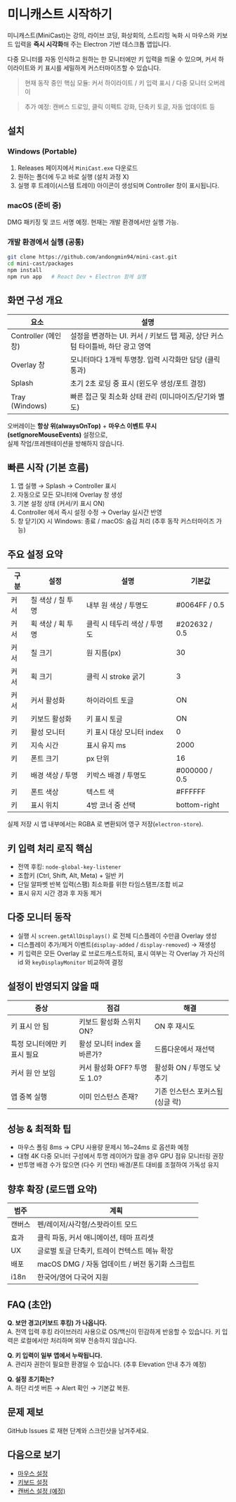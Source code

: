 # 미니캐스트 시작하기

미니캐스트(MiniCast)는 강의, 라이브 코딩, 화상회의, 스트리밍 녹화 시 마우스와 키보드 입력을 **즉시 시각화**해 주는 Electron 기반 데스크톱 앱입니다.

다중 모니터를 자동 인식하고 원하는 한 모니터에만 키 입력을 띄울 수 있으며, 커서 하이라이트와 키 표시를 세밀하게 커스터마이즈할 수 있습니다.

> 현재 동작 중인 핵심 모듈: 커서 하이라이트 / 키 입력 표시 / 다중 모니터 오버레이

> 추가 예정: 캔버스 드로잉, 클릭 이펙트 강화, 단축키 토글, 자동 업데이트 등

## 설치

### Windows (Portable)
1. Releases 페이지에서 `MiniCast.exe` 다운로드
2. 원하는 폴더에 두고 바로 실행 (설치 과정 X)
3. 실행 후 트레이(시스템 트레이) 아이콘이 생성되며 Controller 창이 표시됩니다.

### macOS (준비 중)
DMG 패키징 및 코드 서명 예정. 현재는 개발 환경에서만 실행 가능.

### 개발 환경에서 실행 (공통)
```bash
git clone https://github.com/andongmin94/mini-cast.git
cd mini-cast/packages
npm install
npm run app   # React Dev + Electron 함께 실행
```

## 화면 구성 개요

| 요소 | 설명 |
|------|------|
| Controller (메인 창) | 설정을 변경하는 UI. 커서 / 키보드 탭 제공, 상단 커스텀 타이틀바, 하단 광고 영역 |
| Overlay 창 | 모니터마다 1개씩 투명창. 입력 시각화만 담당 (클릭 통과) |
| Splash | 초기 2초 로딩 중 표시 (윈도우 생성/포트 결정) |
| Tray (Windows) | 빠른 접근 및 최소화 상태 관리 (미니마이즈/닫기와 별도) |

오버레이는 **항상 위(alwaysOnTop)** + **마우스 이벤트 무시(setIgnoreMouseEvents)** 설정으로,
<br/>실제 작업/프레젠테이션을 방해하지 않습니다.

## 빠른 시작 (기본 흐름)
1. 앱 실행 → Splash → Controller 표시
2. 자동으로 모든 모니터에 Overlay 창 생성
3. 기본 설정 상태 (커서/키 표시 ON)
4. Controller 에서 즉시 설정 수정 → Overlay 실시간 반영
5. 창 닫기(X) 시 Windows: 종료 / macOS: 숨김 처리 (추후 동작 커스터마이즈 가능)

## 주요 설정 요약

| 구분 | 설정 | 설명 | 기본값 |
|------|------|------|--------|
| 커서 | 칠 색상 / 칠 투명 | 내부 원 색상 / 투명도 | #0064FF / 0.5 |
| 커서 | 획 색상 / 획 투명 | 클릭 시 테두리 색상 / 투명도 | #202632 / 0.5 |
| 커서 | 칠 크기 | 원 지름(px) | 30 |
| 커서 | 획 크기 | 클릭 시 stroke 굵기 | 3 |
| 커서 | 커서 활성화 | 하이라이트 토글 | ON |
| 키 | 키보드 활성화 | 키 표시 토글 | ON |
| 키 | 활성 모니터 | 키 표시 대상 모니터 index | 0 |
| 키 | 지속 시간 | 표시 유지 ms | 2000 |
| 키 | 폰트 크기 | px 단위 | 16 |
| 키 | 배경 색상 / 투명 | 키박스 배경 / 투명도 | #000000 / 0.5 |
| 키 | 폰트 색상 | 텍스트 색 | #FFFFFF |
| 키 | 표시 위치 | 4방 코너 중 선택 | bottom-right |

실제 저장 시 앱 내부에서는 RGBA 로 변환되어 영구 저장(`electron-store`).

## 키 입력 처리 로직 핵심
- 전역 후킹: `node-global-key-listener`
- 조합키 (Ctrl, Shift, Alt, Meta) + 일반 키
- 단일 알파벳 반복 입력(스팸) 최소화를 위한 타임스탬프/조합 비교
- 표시 유지 시간 경과 후 자동 제거

## 다중 모니터 동작
- 실행 시 `screen.getAllDisplays()` 로 전체 디스플레이 수만큼 Overlay 생성
- 디스플레이 추가/제거 이벤트(`display-added` / `display-removed`) → 재생성
- 키 입력은 모든 Overlay 로 브로드캐스트하되, 표시 여부는 각 Overlay 가 자신의 id 와 `keyDisplayMonitor` 비교하여 결정

## 설정이 반영되지 않을 때
| 증상 | 점검 | 해결 |
|------|------|------|
| 키 표시 안 됨 | 키보드 활성화 스위치 ON? | ON 후 재시도 |
| 특정 모니터에만 키 표시 필요 | 활성 모니터 index 올바른가? | 드롭다운에서 재선택 |
| 커서 원 안 보임 | 커서 활성화 OFF? 투명도 1.0? | 활성화 ON / 투명도 낮추기 |
| 앱 중복 실행 | 이미 인스턴스 존재? | 기존 인스턴스 포커스됨 (싱글 락) |

## 성능 & 최적화 팁
- 마우스 폴링 8ms → CPU 사용량 문제시 16~24ms 로 옵션화 예정
- 대형 4K 다중 모니터 구성에서 투명 레이어가 많을 경우 GPU 점유 모니터링 권장
- 반투명 배경 수가 많으면 (다수 키 연타) 배경/폰트 대비를 조절하여 가독성 유지

## 향후 확장 (로드맵 요약)
| 범주 | 계획 |
|------|------|
| 캔버스 | 펜/레이저/사각형/스팟라이트 모드 |
| 효과 | 클릭 파동, 커서 애니메이션, 테마 프리셋 |
| UX | 글로벌 토글 단축키, 트레이 컨텍스트 메뉴 확장 |
| 배포 | macOS DMG / 자동 업데이트 / 버전 동기화 스크립트 |
| i18n | 한국어/영어 다국어 지원 |

## FAQ (초안)
**Q. 보안 경고(키보드 후킹) 가 나옵니다.**  
A. 전역 입력 후킹 라이브러리 사용으로 OS/백신이 민감하게 반응할 수 있습니다. 키 입력은 로컬에서만 처리하며 외부 전송하지 않습니다.

**Q. 키 입력이 일부 앱에서 누락됩니다.**  
A. 관리자 권한이 필요한 환경일 수 있습니다. (추후 Elevation 안내 추가 예정)

**Q. 설정 초기화는?**  
A. 하단 리셋 버튼 → Alert 확인 → 기본값 복원.

## 문제 제보
GitHub Issues 로 재현 단계와 스크린샷을 남겨주세요.

## 다음으로 보기
- [마우스 설정](./mouse.md)
- [키보드 설정](./keyboard.md)
- [캔버스 설정 (예정)](./canvas.md)

